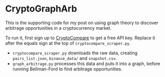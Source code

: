 # CryptoGraphArb

This is the supporting code for my post on using graph theory to discover arbitrage opportunities in a cryptocurrency market.

To run it, first sign up to [CryptoCompare](https://min-api.cryptocompare.com/) to get a free API key. Replace it after the equals sign at the top of `cryptocompare_scraper.py`.

- `cryptocompare_scraper.py` downloads the raw data, creating `pairs_list.json`, `binance_data/` and `snapshot.csv`.
- `graph_arbitrage.py` processes this data and puts it into a graph, before running Bellman-Ford to find arbitrage opportunities.
